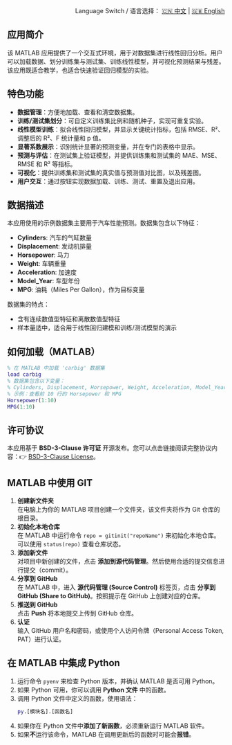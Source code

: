 <p align="right">
  Language Switch / 语言选择：
  <a href="./README.zh-CN.md">🇨🇳 中文</a> | <a href="./README.md">🇬🇧 English</a>
</p>

**应用简介**
---
该 MATLAB 应用提供了一个交互式环境，用于对数据集进行线性回归分析。用户可以加载数据、划分训练集与测试集、训练线性模型，并可视化预测结果与残差。该应用既适合教学，也适合快速验证回归模型的实验。

**特色功能**
---
- **数据管理**：方便地加载、查看和清空数据集。  
- **训练/测试集划分**：可自定义训练集比例和随机种子，实现可重复实验。  
- **线性模型训练**：拟合线性回归模型，并显示关键统计指标，包括 RMSE、R²、调整后的 R²、F 统计量和 p 值。  
- **显著系数展示**：识别统计显著的预测变量，并在专门的表格中显示。  
- **预测与评估**：在测试集上验证模型，并提供训练集和测试集的 MAE、MSE、RMSE 和 R² 等指标。  
- **可视化**：提供训练集和测试集的真实值与预测值对比图，以及残差图。  
- **用户交互**：通过按钮实现数据加载、训练、测试、重置及退出应用。

**数据描述**
---
本应用使用的示例数据集主要用于汽车性能预测。数据集包含以下特征：

- **Cylinders**: 汽车的气缸数量  
- **Displacement**: 发动机排量  
- **Horsepower**: 马力  
- **Weight**: 车辆重量  
- **Acceleration**: 加速度  
- **Model_Year**: 车型年份  
- **MPG**: 油耗（Miles Per Gallon），作为目标变量  

数据集的特点：
- 含有连续数值型特征和离散数值型特征  
- 样本量适中，适合用于线性回归建模和训练/测试模型的演示  

**如何加载（MATLAB）**
---
```matlab
% 在 MATLAB 中加载 'carbig' 数据集
load carbig
% 数据集包含以下变量：
% Cylinders, Displacement, Horsepower, Weight, Acceleration, Model_Year, MPG
% 示例：查看前 10 行的 Horsepower 和 MPG
Horsepower(1:10)
MPG(1:10)
```

**许可协议**
---
本应用基于 **BSD-3-Clause 许可证** 开源发布。您可以点击链接阅读完整协议内容：👉 [BSD-3-Clause License](./LICENSE)。  

**MATLAB 中使用 GIT**
---

1. **创建新文件夹**  
在电脑上为你的 MATLAB 项目创建一个文件夹，该文件夹将作为 Git 仓库的根目录。
2. **初始化本地仓库**  
在 MATLAB 中运行命令 `repo = gitinit("repoName")` 来初始化本地仓库。可以使用 `status(repo)` 查看仓库状态。
3. **添加新文件**  
对项目中新创建的文件，点击 **添加到源代码管理**。然后使用合适的提交信息进行提交（commit）。
4. **分享到 GitHub**  
在 MATLAB 中，进入 **源代码管理 (Source Control)** 标签页，点击 **分享到 GitHub (Share to GitHub)**。按照提示在 GitHub 上创建对应的仓库。
5. **推送到 GitHub**  
点击 **Push** 将本地提交上传到 GitHub 仓库。
6. **认证**  
输入 GitHub 用户名和密码，或使用个人访问令牌（Personal Access Token, PAT）进行认证。

**在 MATLAB 中集成 Python**
---
1. 运行命令 `pyenv` 来检查 Python 版本，并确认 MATLAB 是否可用 Python。  
2. 如果 Python 可用，你可以调用 **Python 文件** 中的函数。  
3. 调用 Python 文件中定义的函数，使用语法：  
   ```matlab
   py.[模块名].[函数名]
4. 如果你在 Python 文件中**添加了新函数**，必须重新运行 MATLAB 软件。  
5. 如果**不**运行该命令，MATLAB 在调用更新后的函数时可能会**报错**。

